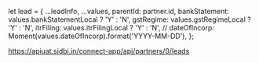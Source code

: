 let lead = {
                  ...leadInfo,
                  ...values,
                  parentId: partner.id,
                  bankStatement: values.bankStatementLocal ? 'Y' : 'N',
                  gstRegime: values.gstRegimeLocal ? 'Y' : 'N',
                  itrFiling: values.itrFilingLocal ? 'Y' : 'N',
                  // dateOfIncorp: Moment(values.dateOfIncorp).format('YYYY-MM-DD'),
                };

https://apiuat.sidbi.in/connect-app/api/partners/0/leads
